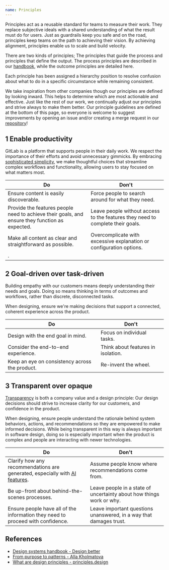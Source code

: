 ```yaml
---
name: Principles
---
```


Principles act as a reusable standard for teams to measure their work. They replace subjective ideals with a shared understanding of what the result must do for users. Just as guardrails keep you safe and on the road, principles keep teams on the path to achieving their vision. By achieving alignment, principles enable us to scale and build velocity.

There are two kinds of principles; The principles that guide the process and principles that define the output. The process principles are described in our [handbook](https://about.gitlab.com/handbook/product/#product-principles), while the outcome principles are detailed here.

Each principle has been assigned a hierarchy position to resolve confusion about what to do in a specific circumstance while remaining consistent.

We take inspiration from other companies though our principles are defined by looking inward. This helps to determine which are most actionable and effective. Just like the rest of our work, we continually adjust our principles and strive always to make them better. Our principle guidelines are defined at the bottom of this page, so everyone is welcome to suggest improvements by opening an issue and/or creating a merge request in our [repository](https://gitlab.com/gitlab-org/gitlab-services/design.gitlab.com)!

## 1 Enable productivity

GitLab is a platform that supports people in their daily work. We respect the importance of their efforts and avoid unnecessary gimmicks. By embracing [sophisticated simplicity](https://handbook.gitlab.com/handbook/product/ux/product-designer/#aiming-towards-sophisticated-simplicity), we make thoughtful choices that streamline complex workflows and functionality, allowing users to stay focused on what matters most.

| Do                                                                                                                                              | Don't                                                                                                                                                              |
| ----------------------------------------------------------------------------------------------------------------------------------------------- | ------------------------------------------------------------------------------------------------------------------------------------------------------------------ |
| Ensure content is easily discoverable. | Force people to search around for what they need. |
| Provide the features people need to achieve their goals, and ensure they function as expected.  |  Leave people without access to the features they need to complete their goals. |
| Make all content as clear and straightforward as possible. | 	Overcomplicate with excessive explanation or configuration options.
. |

<!--
 1. **Bold sub principle(s) title** Explanation, plus optional reference
  - Example(s), plus link towards a reference in real-life
-->

## 2 Goal-driven over task-driven

Building empathy with our customers means deeply understanding their needs and goals. Doing so means thinking in terms of outcomes and workflows, rather than discrete, disconnected tasks.

When designing, ensure we're making decisions that support a connected, coherent experience across the product.

| Do                                                                                                                                              | Don't                                                                                                                                                              |
| ----------------------------------------------------------------------------------------------------------------------------------------------- | ------------------------------------------------------------------------------------------------------------------------------------------------------------------ |
| Design with the end goal in mind.  |  Focus on individual tasks. |
| Consider the end-to-end experience. | Think about features in isolation.  |
| Keep an eye on consistency across the product. | Re-invent the wheel. |

<!--
 1. **Bold sub principle(s) title** Explanation, plus optional reference
  - Example(s), plus link towards a reference in real-life
-->

## 3 Transparent over opaque

[Transparency](https://handbook.gitlab.com/handbook/values/#transparency) is both a company value and a design principle: Our design decisions should strive to increase clarity for our customers, and confidence in the product.

When designing, ensure people understand the rationale behind system behaviors, actions, and recommendations so they are empowered to make informed decisions. While being transparent in this way is always important in software design, doing so is especially important when the product is complex and people are interacting with newer technologies.

| Do                                                                                                                                              | Don't                                                                                                                                                              |
| ----------------------------------------------------------------------------------------------------------------------------------------------- | ------------------------------------------------------------------------------------------------------------------------------------------------------------------ |
| Clarify how any recommendations are generated, especially with [AI features](/usability/ai-human-interaction#be-transparent). | Assume people know where recommendations come from. |
| Be up-front about behind-the-scenes processes.  |  Leave people in a state of uncertainty about how things work or why.    |
| Ensure people have all of the information they need to proceed with confidence. | Leave important questions unanswered, in a way that damages trust.  |

<!--
1. **Bold sub principle(s) title** Explanation, plus optional reference
  - Example(s), plus link towards a reference in real-life
-->

## References

- [Design systems handbook - Design better](https://www.designbetter.co/design-systems-handbook/expanding-design-system)
- [From purpose to patterns - Alla Kholmatova](https://speakerdeck.com/craftui/from-purpose-to-patterns)
- [What are design principles - principles.design](https://principles.design/#what-are-design-principles)
